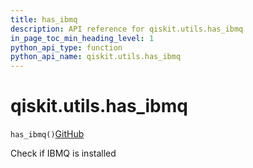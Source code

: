 ```yaml
---
title: has_ibmq
description: API reference for qiskit.utils.has_ibmq
in_page_toc_min_heading_level: 1
python_api_type: function
python_api_name: qiskit.utils.has_ibmq
---
```


# qiskit.utils.has\_ibmq

<span id="qiskit.utils.has_ibmq" />

`has_ibmq()`[GitHub](https://github.com/qiskit/qiskit/tree/stable/0.41/qiskit/utils/backend_utils.py "view source code")

Check if IBMQ is installed

